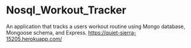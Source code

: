 # Nosql_Workout_Tracker

An application that tracks a users workout routine using Mongo database, Mongoose schema, and Express.
https://quiet-sierra-15205.herokuapp.com/
